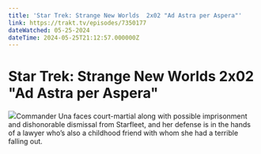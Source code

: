 ```yaml
---
title: 'Star Trek: Strange New Worlds  2x02 "Ad Astra per Aspera"' 
link: https://trakt.tv/episodes/7350177
dateWatched: 05-25-2024
dateTime: 2024-05-25T21:12:57.000000Z
---
```

# Star Trek: Strange New Worlds  2x02 "Ad Astra per Aspera"

![](https://walter.trakt.tv/images/episodes/007/350/177/screenshots/thumb/803e4bd679.jpg)Commander Una faces court-martial along with possible imprisonment and dishonorable dismissal from Starfleet, and her defense is in the hands of a lawyer who’s also a childhood friend with whom she had a terrible falling out.